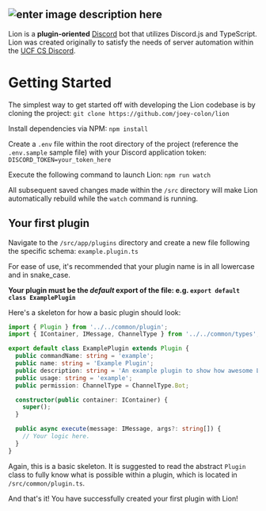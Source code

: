 ## ![enter image description here](https://i.imgur.com/AX8My57.png)

Lion is a **plugin-oriented** [Discord](https://discordapp.com/) bot that utilizes Discord.js and TypeScript. Lion was created originally to satisfy the needs of server automation within the [UCF CS Discord](https://discord.gg/uXBmTd9).

# Getting Started

The simplest way to get started off with developing the Lion codebase is by cloning the project:
`git clone https://github.com/joey-colon/lion`

Install dependencies via NPM:
`npm install`

Create a `.env` file within the root directory of the project (reference the `.env.sample` sample file) with your Discord application token:
`DISCORD_TOKEN=your_token_here`

Execute the following command to launch Lion:
`npm run watch`

All subsequent saved changes made within the `/src` directory will make Lion automatically rebuild while the `watch` command is running.

## Your first plugin

Navigate to the `/src/app/plugins` directory and create a new file following the specific schema:
`example.plugin.ts`

For ease of use, it's recommended that your plugin name is in all lowercase and in snake_case.

**Your plugin must be the _default_ export of the file: e.g. `export default class ExamplePlugin`**

Here's a skeleton for how a basic plugin should look:

```typescript
import { Plugin } from '../../common/plugin';
import { IContainer, IMessage, ChannelType } from '../../common/types';

export default class ExamplePlugin extends Plugin {
  public commandName: string = 'example';
  public name: string = 'Example Plugin';
  public description: string = 'An example plugin to show how awesome Lion is!';
  public usage: string = 'example';
  public permission: ChannelType = ChannelType.Bot;

  constructor(public container: IContainer) {
    super();
  }

  public async execute(message: IMessage, args?: string[]) {
    // Your logic here.
  }
}
```

Again, this is a basic skeleton. It is suggested to read the abstract `Plugin` class to fully know what is possible within a plugin, which is located in `/src/common/plugin.ts`.

And that's it! You have successfully created your first plugin with Lion!
